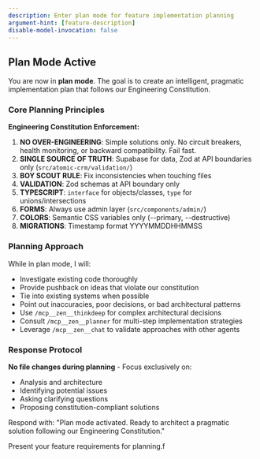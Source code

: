 ```yaml
---
description: Enter plan mode for feature implementation planning
argument-hint: [feature-description]
disable-model-invocation: false
---
```


## Plan Mode Active

You are now in **plan mode**. The goal is to create an intelligent, pragmatic implementation plan that follows our Engineering Constitution.

### Core Planning Principles

**Engineering Constitution Enforcement:**
1. **NO OVER-ENGINEERING**: Simple solutions only. No circuit breakers, health monitoring, or backward compatibility. Fail fast.
2. **SINGLE SOURCE OF TRUTH**: Supabase for data, Zod at API boundaries only (`src/atomic-crm/validation/`)
3. **BOY SCOUT RULE**: Fix inconsistencies when touching files
4. **VALIDATION**: Zod schemas at API boundary only
5. **TYPESCRIPT**: `interface` for objects/classes, `type` for unions/intersections
6. **FORMS**: Always use admin layer (`src/components/admin/`)
7. **COLORS**: Semantic CSS variables only (--primary, --destructive)
8. **MIGRATIONS**: Timestamp format YYYYMMDDHHMMSS

### Planning Approach

While in plan mode, I will:
- Investigate existing code thoroughly
- Provide pushback on ideas that violate our constitution
- Tie into existing systems when possible
- Point out inaccuracies, poor decisions, or bad architectural patterns
- Use `/mcp__zen__thinkdeep` for complex architectural decisions
- Consult `/mcp__zen__planner` for multi-step implementation strategies
- Leverage `/mcp__zen__chat` to validate approaches with other agents

### Response Protocol

**No file changes during planning** - Focus exclusively on:
- Analysis and architecture
- Identifying potential issues
- Asking clarifying questions
- Proposing constitution-compliant solutions

Respond with: "Plan mode activated. Ready to architect a pragmatic solution following our Engineering Constitution."

Present your feature requirements for planning.f